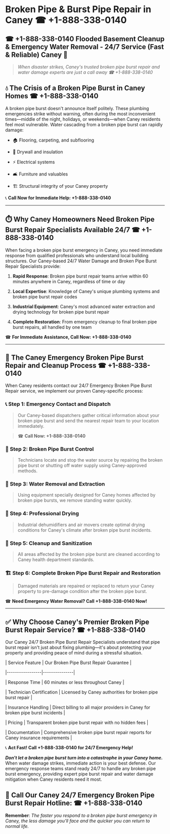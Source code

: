 # Broken Pipe & Burst Pipe Repair in Caney ☎ +1-888-338-0140  
## ☎ +1-888-338-0140 Flooded Basement Cleanup & Emergency Water Removal - 24/7 Service (Fast & Reliable) Caney 🚨  

> *When disaster strikes, Caney's trusted broken pipe burst repair and water damage experts are just a call away ☎ +1-888-338-0140*  

## 💧 The Crisis of a Broken Pipe Burst in Caney Homes ☎ +1-888-338-0140  

A broken pipe burst doesn't announce itself politely. These plumbing emergencies strike without warning, often during the most inconvenient times—middle of the night, holidays, or weekends—when Caney residents feel most vulnerable. Water cascading from a broken pipe burst can rapidly damage:  

* 🏠 Flooring, carpeting, and subflooring  
* 🧱 Drywall and insulation  
* ⚡ Electrical systems  
* 🛋️ Furniture and valuables  
* 🏗️ Structural integrity of your Caney property  

📞 **Call Now for Immediate Help: +1-888-338-0140**  

---  

## ⏱️ Why Caney Homeowners Need Broken Pipe Burst Repair Specialists Available 24/7 ☎ +1-888-338-0140  

When facing a broken pipe burst emergency in Caney, you need immediate response from qualified professionals who understand local building structures. Our Caney-based 24/7 Water Damage and Broken Pipe Burst Repair Specialists provide:  

1. **Rapid Response**: Broken pipe burst repair teams arrive within 60 minutes anywhere in Caney, regardless of time or day  
2. **Local Expertise**: Knowledge of Caney's unique plumbing systems and broken pipe burst repair codes  
3. **Industrial Equipment**: Caney's most advanced water extraction and drying technology for broken pipe burst repair  
4. **Complete Restoration**: From emergency cleanup to final broken pipe burst repairs, all handled by one team  

☎ **For Immediate Assistance, Call Now: +1-888-338-0140**  

---  

## 🔧 The Caney Emergency Broken Pipe Burst Repair and Cleanup Process ☎ +1-888-338-0140  

When Caney residents contact our 24/7 Emergency Broken Pipe Burst Repair service, we implement our proven Caney-specific process:  

### 📞 Step 1: Emergency Contact and Dispatch  
> Our Caney-based dispatchers gather critical information about your broken pipe burst and send the nearest repair team to your location immediately.  
> ☎ **Call Now: +1-888-338-0140**  

### 🚿 Step 2: Broken Pipe Burst Control  
> Technicians locate and stop the water source by repairing the broken pipe burst or shutting off water supply using Caney-approved methods.  

### 🌊 Step 3: Water Removal and Extraction  
> Using equipment specially designed for Caney homes affected by broken pipe bursts, we remove standing water quickly.  

### 💨 Step 4: Professional Drying  
> Industrial dehumidifiers and air movers create optimal drying conditions for Caney's climate after broken pipe burst incidents.  

### 🧼 Step 5: Cleanup and Sanitization  
> All areas affected by the broken pipe burst are cleaned according to Caney health department standards.  

### 🏗️ Step 6: Complete Broken Pipe Burst Repair and Restoration  
> Damaged materials are repaired or replaced to return your Caney property to pre-damage condition after the broken pipe burst.  

☎ **Need Emergency Water Removal? Call +1-888-338-0140 Now!**  

---  

## ✅ Why Choose Caney's Premier Broken Pipe Burst Repair Service? ☎ +1-888-338-0140  

Our Caney 24/7 Broken Pipe Burst Repair Specialists understand that pipe burst repair isn't just about fixing plumbing—it's about protecting your property and providing peace of mind during a stressful situation.  

| Service Feature | Our Broken Pipe Burst Repair Guarantee |  
|-----------------|---------------|  
| Response Time | 60 minutes or less throughout Caney |  
| Technician Certification | Licensed by Caney authorities for broken pipe burst repair |  
| Insurance Handling | Direct billing to all major providers in Caney for broken pipe burst incidents |  
| Pricing | Transparent broken pipe burst repair with no hidden fees |  
| Documentation | Comprehensive broken pipe burst repair reports for Caney insurance requirements |  

📞 **Act Fast! Call +1-888-338-0140 for 24/7 Emergency Help!**  

***Don't let a broken pipe burst turn into a catastrophe in your Caney home.*** When water damage strikes, immediate action is your best defense. Our emergency response teams stand ready 24/7 to handle any broken pipe burst emergency, providing expert pipe burst repair and water damage mitigation when Caney residents need it most.  

## 📱 Call Our Caney 24/7 Emergency Broken Pipe Burst Repair Hotline: ☎ +1-888-338-0140  

**Remember**: *The faster you respond to a broken pipe burst emergency in Caney, the less damage you'll face and the quicker you can return to normal life.*